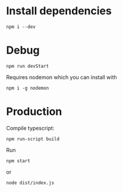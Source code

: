 # Install dependencies

```
npm i --dev
```


# Debug

```
npm run devStart
```

Requires nodemon which you can install with 
```
npm i -g nodemon
```

# Production

Compile typescript:
```
npm run-script build
```

Run
```
npm start
```

 or
 
```
node dist/index.js
```